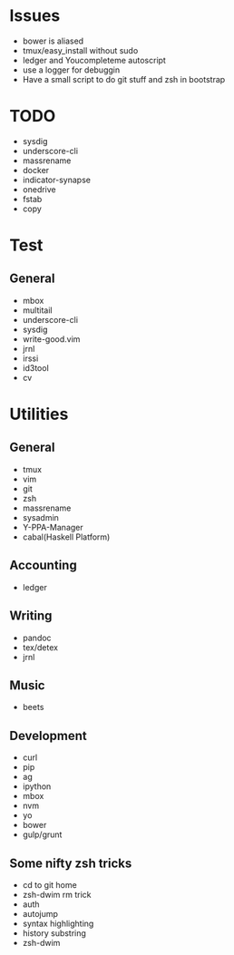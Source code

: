 # Issues
- bower is aliased
- tmux/easy_install without sudo
- ledger and Youcompleteme autoscript
- use a logger for debuggin
- Have a small script to do git stuff and zsh in bootstrap

# TODO
- sysdig
- underscore-cli
- massrename
- docker
- indicator-synapse
- onedrive
- fstab
- copy

# Test
## General
- mbox
- multitail
- underscore-cli
- sysdig
- write-good.vim
- jrnl
- irssi
- id3tool
- cv

# Utilities
## General
- tmux
- vim
- git
- zsh
- massrename
- sysadmin
- Y-PPA-Manager
- cabal(Haskell Platform)

## Accounting
- ledger

## Writing
- pandoc
- tex/detex
- jrnl

## Music
- beets

## Development
- curl
- pip
- ag
- ipython
- mbox
- nvm
- yo
- bower
- gulp/grunt

## Some nifty zsh tricks
- cd to git home
- zsh-dwim rm trick
- auth
- autojump
- syntax highlighting
- history substring
- zsh-dwim
